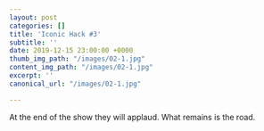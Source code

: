 ```yaml
---
layout: post
categories: []
title: 'Iconic Hack #3'
subtitle: ''
date: 2019-12-15 23:00:00 +0000
thumb_img_path: "/images/02-1.jpg"
content_img_path: "/images/02-1.jpg"
excerpt: ''
canonical_url: "/images/02-1.jpg"

---
```

At the end of the show they will applaud. What remains is the road.